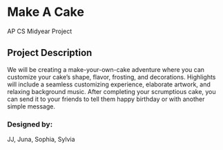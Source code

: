 # Make A Cake
AP CS Midyear Project

## Project Description
We will be creating a make-your-own-cake adventure where you can customize your cake’s shape, flavor, frosting, and decorations. Highlights will include a seamless customizing experience, elaborate artwork, and relaxing background music. After completing your scrumptious cake, you can send it to your friends to tell them happy birthday or with another simple message. 

### Designed by:
JJ, Juna, Sophia, Sylvia
